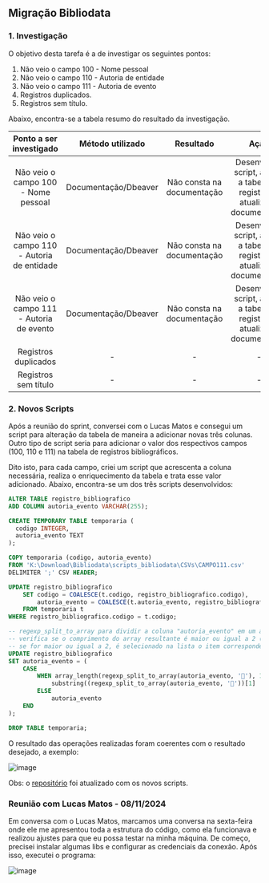 ## Migração Bibliodata

### 1. Investigação

O objetivo desta tarefa é a de investigar os seguintes pontos:
1. Não veio o campo 100 - Nome pessoal
2. Não veio o campo 110 - Autoria de entidade
3. Não veio o campo 111 - Autoria de evento
4. Registros duplicados.
5. Registros sem título.

Abaixo, encontra-se a tabela resumo do resultado da investigação.

|           Ponto a   ser investigado          |   Método utilizado   |          Resultado         |                                      Ação                                      |
|:--------------------------------------------:|:--------------------:|:--------------------------:|:------------------------------------------------------------------------------:|
| Não veio o campo 100 - Nome pessoal          | Documentação/Dbeaver | Não consta na documentação | Desenvolver script, alterar a tabela de registros e atualizar a   documentação |
| Não veio o campo 110 - Autoria de   entidade | Documentação/Dbeaver | Não consta na documentação | Desenvolver script, alterar a tabela de registros e atualizar a   documentação |
| Não veio o campo 111 - Autoria de evento     | Documentação/Dbeaver | Não consta na documentação | Desenvolver script, alterar a tabela de registros e atualizar a   documentação |
| Registros duplicados                         | -                    | -                          | -                                                                              |
| Registros sem título                         | -                    | -                          | -                                                                              |

### 2. Novos Scripts

Após a reunião do sprint, conversei com o Lucas Matos e consegui um script para alteração da tabela de maneira a adicionar novas três colunas. Outro tipo de script seria para adicionar o valor dos respectivos campos (100, 110 e 111) na tabela de registros bibliográficos.

Dito isto, para cada campo, criei um script que acrescenta a coluna necessária, realiza o enriquecimento da tabela e trata esse valor adicionado. Abaixo, encontra-se um dos três scripts desenvolvidos:
```sql
ALTER TABLE registro_bibliografico 
ADD COLUMN autoria_evento VARCHAR(255);

CREATE TEMPORARY TABLE temporaria (
  codigo INTEGER,
  autoria_evento TEXT
);

COPY temporaria (codigo, autoria_evento)
FROM 'K:\Download\Bibliodata\scripts_bibliodata\CSVs\CAMPO111.csv'
DELIMITER ';' CSV HEADER;

UPDATE registro_bibliografico
	SET codigo = COALESCE(t.codigo, registro_bibliografico.codigo),
    	autoria_evento = COALESCE(t.autoria_evento, registro_bibliografico.autoria_evento)
	FROM temporaria t
WHERE registro_bibliografico.codigo = t.codigo;

-- regexp_split_to_array para dividir a coluna "autoria_evento" em um array de strings usando o caractere "" como delimitador.
-- verifica se o comprimento do array resultante é maior ou igual a 2 (ou seja, se existem pelo menos duas ocorrências do caractere "").
-- se for maior ou igual a 2, é selecionado na lista o item correspondente a variável "título"
UPDATE registro_bibliografico
SET autoria_evento = (
    CASE
        WHEN array_length(regexp_split_to_array(autoria_evento, ''), 1) >= 2 THEN
            substring((regexp_split_to_array(autoria_evento, ''))[1] || '' || (regexp_split_to_array(autoria_evento, ''))[2] FROM 3)
        ELSE
            autoria_evento
    END
);

DROP TABLE temporaria;
```




O resultado das operações realizadas foram coerentes com o resultado desejado, a exemplo:

![image](https://github.com/user-attachments/assets/b46c183a-b086-40d9-afd7-900cd237dd7b)

Obs: o [repositório]() foi atualizado com os novos scripts.

### Reunião com Lucas Matos - 08/11/2024

Em conversa com o Lucas Matos, marcamos uma conversa na sexta-feira onde ele me apresentou toda a estrutura do código, como ela funcionava e realizou ajustes para que eu possa testar na minha máquina. De começo, precisei instalar algumas libs e configurar as credenciais da conexão. Após isso, executei o programa:

![image](https://github.com/user-attachments/assets/210af0d5-3b23-4233-93ff-1703bfca1170)
